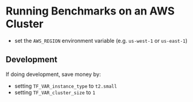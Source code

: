 # Running Benchmarks on an AWS Cluster

- set the `AWS_REGION` environment variable (e.g. `us-west-1` or `us-east-1`)

## Development

If doing development, save money by:

- setting `TF_VAR_instance_type` to `t2.small`
- setting `TF_VAR_cluster_size` to `1`